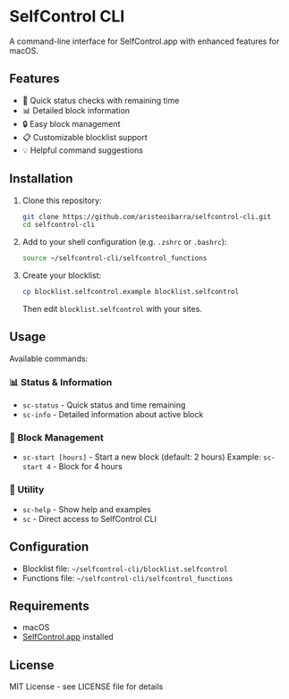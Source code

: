 # SelfControl CLI

A command-line interface for SelfControl.app with enhanced features for macOS.

## Features

- 🚀 Quick status checks with remaining time
- 📊 Detailed block information
- 🔒 Easy block management
- 📋 Customizable blocklist support
- 💡 Helpful command suggestions

## Installation

1. Clone this repository:
   ```bash
   git clone https://github.com/aristeoibarra/selfcontrol-cli.git
   cd selfcontrol-cli
   ```

2. Add to your shell configuration (e.g. `.zshrc` or `.bashrc`):
   ```bash
   source ~/selfcontrol-cli/selfcontrol_functions
   ```

3. Create your blocklist:
   ```bash
   cp blocklist.selfcontrol.example blocklist.selfcontrol
   ```
   Then edit `blocklist.selfcontrol` with your sites.

## Usage

Available commands:

### 📊 Status & Information
- `sc-status` - Quick status and time remaining
- `sc-info` - Detailed information about active block

### 🚀 Block Management
- `sc-start [hours]` - Start a new block (default: 2 hours)
  Example: `sc-start 4` - Block for 4 hours

### 🔧 Utility
- `sc-help` - Show help and examples
- `sc` - Direct access to SelfControl CLI

## Configuration

- Blocklist file: `~/selfcontrol-cli/blocklist.selfcontrol`
- Functions file: `~/selfcontrol-cli/selfcontrol_functions`

## Requirements

- macOS
- [SelfControl.app](https://selfcontrolapp.com) installed

## License

MIT License - see LICENSE file for details